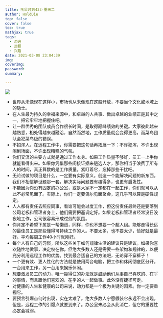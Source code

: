 ```yaml
---
title: 吼呆时刻433-重来二
author: HoldDie
top: false
cover: false
toc: true
mathjax: true
tags:
  - 沟通
  - 远程
  - 兴趣
date: 2021-03-08 23:04:39
img:
coverImg:
password:
summary:

---
```


![](https://cdn.jsdelivr.net/gh/HoldDie/img1/20210308231149.png)

- 世界从未像现在这样小，市场也从未像现在这般开放，不要当个文化或地域上的隐士。
- 在人生最为持久的幸福来源中，和卓越的人共事、做出卓越的业绩正是其中之一，把它牢牢地把握住吧。
- 让一群优秀的团队成员合作很长时间，是取得巅峰绩效的关键。大家彼此越来越熟悉，相处得越来越融洽，自然而然地，工作质量就会变得更高，而菜鸟团队会犯菜鸟级的错误。
- 不招浑人。在远程工作中，你需要把这句话再拓展一下：不许犯浑，不许出现闹剧场面，不许出现糟糕的气氛。
- 你们交流的主要方式就是通过工作本身。如果工作质量不够好，员工一上手你就能看得出来。如果你凭借那些间接证据来遴选人才，那你相当于浪费了所有人的时间，真正算数的是工作质量。紧盯着它，忘掉那些干扰吧。
- 无论试做的项目是什么，一定要有实际意义。创造一个能解决问题的新东西。我们不相信解谜题那一套。解决实际问题要有趣得多，也更有启发性。
- 不能因为你没有固定的办公室，或是大家不一定都在一起工作，你们就可以从此不必常见面了。实际上，你们一定要偶尔见面聚会，这几乎可以算是硬性规定。
- 人人都有责任去照应同事，看谁可能会过度工作，但这份责任最终还是要落到公司老板和管理者身上，他们需要把基调定好。如果老板和管理者经常没日没夜地工作，公司很容易形成过劳的氛围。
- 你肯定不希望下属是一帮懒蛋，同样，你也不想要一个超人组。能够走得长远的最佳员工是那些懂得可持续工作的人。不要太多，也不要太少，恰好就是最好。平均每周工作40小时就刚好。
- 每个人有自己的习惯，所以这些关于如何规律生活的建议只是建议。如果你喜欢随性地做事，决定权在你。但绝大多数人还是需要一些架构和规律的，以便充分利用远程工作的优势。找到最合适自己的方法吧，无论穿不穿裤子！
- 一个更有效、更人性化的方法就是使用两台电脑，把工作和休闲彻底区分开。一台用来工作，另一台用来娱乐休闲。
- 想要激发员工的动力，唯一靠得住的办法就是鼓励他们从事自己喜欢的、在乎的事情，而且跟他们喜欢的、在乎的人一起做事。此外没有捷径可走。
- 对健康的人生和健康的公司来说，动力都是一个极为关键的因素。你一定要重视它。
- 要预言引爆点何时出现，实在太难了。绝大多数人宁愿假装它永远不会出现。但是，远程工作的引爆点就要到来了。办公室未必会从此消亡，但它的重要性必定会减弱。